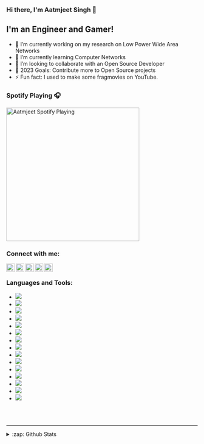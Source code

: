 ﻿### Hi there, I'm Aatmjeet Singh 👋

## I'm an Engineer and Gamer!

- 🔭 I’m currently working on my research on Low Power Wide Area Networks
- 🌱 I’m currently learning Computer Networks
- 👯 I’m looking to collaborate with an Open Source Developer
- 🥅 2023 Goals: Contribute more to Open Source projects
- ⚡ Fun fact: I used to make some fragmovies on YouTube.

### Spotify Playing 🎧
[<img src="https://novatorem.aatmjeet.vercel.app/api/spotify" alt="Aatmjeet Spotify Playing" width="350" />](https://open.spotify.com/user/rr1s91l488kfuirhas0fanaxr)

### Connect with me:

<!-- [<img align="left" alt="casexchange" width="22px" src="https://raw.githubusercontent.com/iconic/open-iconic/master/svg/globe.svg" />][website] -->
[<img align="left" alt="Aatmjeet  | YouTube" width="22px" src="https://cdn.jsdelivr.net/npm/simple-icons@v3/icons/youtube.svg" />][youtube]
[<img align="left" alt="Aatmjeet | LinkedIn" width="22px" src="https://cdn.jsdelivr.net/npm/simple-icons@v3/icons/linkedin.svg" />][linkedin]
[<img align="left" alt="Aatmjeet | Gmail" width="22px" src="https://cdn.jsdelivr.net/npm/simple-icons@3.6.0/icons/gmail.svg" />](mailto:aatmjeetsingh18@gmail.com?subject=[GitHub]%20Source%20Han%20Sans)
[<img align="left" alt="Aatmjeet | Steam" width="22px" src="https://cdn.jsdelivr.net/npm/simple-icons@3.6.0/icons/steam.svg" />][steam]
<!-- [<img align="left" alt="Aatmjeet | Discord" width="22px" src="https://cdn.jsdelivr.net/npm/simple-icons@3.6.0/icons/discord.svg" />][discord] -->
[<img align="left" alt="Aatmjeet | Instagram" width="22px" src="https://cdn.jsdelivr.net/npm/simple-icons@3.6.0/icons/instagram.svg" />][instagram]


<br />

### Languages and Tools:
- <img src="https://img.shields.io/badge/javascript%20-%23323330.svg?&style=for-the-badge&logo=javascript&logoColor=%23F7DF1E"/>
- <img src="https://img.shields.io/badge/typescript-%23007ACC.svg?style=for-the-badge&logo=typescript&logoColor=white"/>
- <img src="https://img.shields.io/badge/-ReactJs-61DAFB?logo=react&logoColor=white&style=for-the-badge"/>
- <img src="https://img.shields.io/badge/meteorjs-%23d74c4c.svg?style=for-the-badge&logo=meteor&logoColor=white"/>
- <img src="https://img.shields.io/badge/node.js%20-%2343853D.svg?&style=for-the-badge&logo=node.js&logoColor=white"/>
- <img src="https://img.shields.io/badge/c++%20-%2300599C.svg?&style=for-the-badge&logo=c%2B%2B&ogoColor=white"/>
- <img src="https://img.shields.io/badge/python%20-%2314354C.svg?&style=for-the-badge&logo=python&logoColor=white"/>
- <img src="https://img.shields.io/badge/flask-%23000.svg?style=for-the-badge&logo=flask&logoColor=white"/>
- <img src="https://img.shields.io/badge/django%20-%23092E20.svg?&style=for-the-badge&logo=django&logoColor=white"/>
- <img src="https://img.shields.io/badge/apache%20-%23D42029.svg?&style=for-the-badge&logo=apache&logoColor=white"/>
- <img src="https://img.shields.io/badge/Jupyter%20-%23F37626.svg?&style=for-the-badge&logo=Jupyter&logoColor=white" />
- <img src="https://img.shields.io/badge/docker%20-%230db7ed.svg?&style=for-the-badge&logo=docker&logoColor=white"/>
- <img src ="https://img.shields.io/badge/MongoDB-%234ea94b.svg?&style=for-the-badge&logo=mongodb&logoColor=white"/>
- <img src="https://img.shields.io/badge/-ElasticSearch-005571?style=for-the-badge&logo=elasticsearch"/>

- <img src="https://img.shields.io/badge/Apache%20Kafka-000?style=for-the-badge&logo=apachekafka">
<br />
<br />

---

<details>
  <summary>:zap: Github Stats</summary>

  <img align="left" alt="Aatmjeet's Github Stats" src="https://github-readme-stats.codestackr.vercel.app/api?username=Aatmjeet&show_icons=true&hide_border=true" />

</details>

[instagram]: https://www.instagram.com/_aatmjeet/
[website]: https://www.thecasexchange.xyz
[youtube]: https://youtube.com/channel/UC731rVdynjhOrva2rYdV5uw
[linkedin]: https://linkedin.com/in/aatmjeet-singh
[steam]: https://steamcommunity.com/id/satant180799
[discord]: https://discord.gg/sdzhHE
